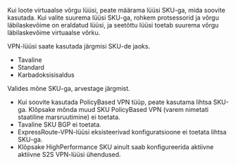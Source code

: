 Kui loote virtuaalse võrgu lüüsi, peate määrama lüüsi SKU-ga, mida soovite kasutada. Kui valite suurema lüüsi SKU-ga, rohkem protsessorid ja võrgu läbilaskevõime on eraldatud lüüsi, ja seetõttu lüüsi toetab suurema võrgu läbilaskevõime virtuaalse võrku.

VPN-lüüsi saate kasutada järgmisi SKU-de jaoks.

- Tavaline
- Standard
- Karbadoksisisaldus

Valides mõne SKU-ga, arvestage järgmist.

- Kui soovite kasutada PolicyBased VPN tüüp, peate kasutama lihtsa SKU-ga. Klõpsake mõnda muud SKU PolicyBased VPN (varem nimetati staatiline marsruutimine) ei toetata.
- Tavaline SKU BGP ei toetata.
- ExpressRoute-VPN-lüüsi eksisteerivad konfiguratsioone ei toetata lihtsa SKU-ga.
- Klõpsake HighPerformance SKU ainult saab konfigureerida aktiivne aktiivne S2S VPN-lüüsi ühendused.
